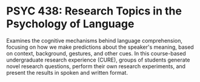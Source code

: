 # PSYC 438: Research Topics in the Psychology of Language

Examines the cognitive mechanisms behind language comprehension, focusing on how we make predictions about the speaker's meaning, based on context, background, gestures, and other cues. In this course-based undergraduate research experience (CURE), groups of students generate novel research questions, perform their own research experiments, and present the results in spoken and written format.